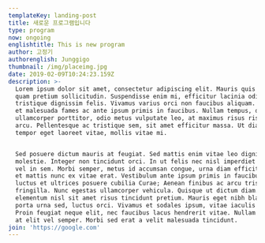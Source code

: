 ```yaml
---
templateKey: landing-post
title: 새로운 프로그램입니다
type: program
now: ongoing
englishtitle: This is new program
author: 고정기
authorenglish: Junggigo
thumbnail: /img/placeimg.jpg
date: 2019-02-09T10:24:23.159Z
description: >-
  Lorem ipsum dolor sit amet, consectetur adipiscing elit. Mauris quis erat non
  quam pretium sollicitudin. Suspendisse enim mi, efficitur lacinia odio vel,
  tristique dignissim felis. Vivamus varius orci non faucibus aliquam. Interdum
  et malesuada fames ac ante ipsum primis in faucibus. Nullam tempus, dui vel
  ullamcorper porttitor, odio metus vulputate leo, at maximus risus risus non
  arcu. Pellentesque ac tristique sem, sit amet efficitur massa. Ut diam nisl,
  tempor eget laoreet vitae, mollis vitae mi.


  Sed posuere dictum mauris at feugiat. Sed mattis enim vitae leo dignissim
  molestie. Integer non tincidunt orci. In ut felis nec nisl imperdiet efficitur
  vel in sem. Morbi semper, metus id accumsan congue, urna diam efficitur justo,
  et mattis nunc ex vitae erat. Vestibulum ante ipsum primis in faucibus orci
  luctus et ultrices posuere cubilia Curae; Aenean finibus ac arcu tristique
  fringilla. Nunc egestas ullamcorper vehicula. Quisque ut dictum diam. Morbi
  elementum nisl sit amet risus tincidunt pretium. Mauris eget nibh blandit,
  porta urna sed, luctus orci. Vivamus et sodales ipsum, vitae iaculis eros.
  Proin feugiat neque elit, nec faucibus lacus hendrerit vitae. Nullam dignissim
  at elit vel semper. Morbi sed erat a velit malesuada tincidunt.
join: 'https://google.com'
---
```


